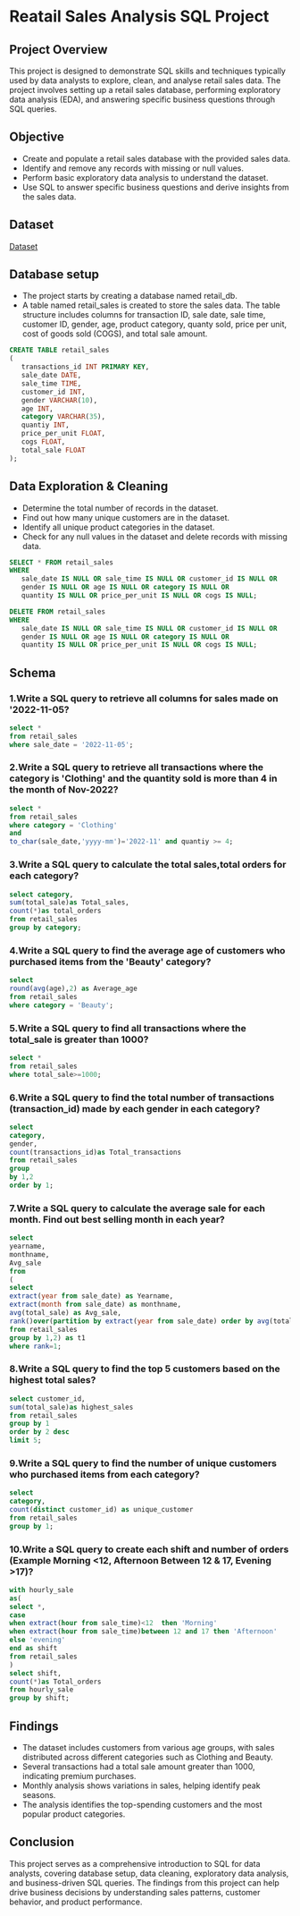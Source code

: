 # Reatail Sales Analysis SQL Project
## Project Overview
This project is designed to demonstrate SQL skills and techniques typically used by data analysts to explore, clean, and analyse retail sales data. The project involves setting up a retail sales database, performing exploratory data analysis (EDA), and answering specific business questions through SQL queries. 
## Objective
- Create and populate a retail sales database with the provided sales data.
- Identify and remove any records with missing or null values.
- Perform basic exploratory data analysis to understand the dataset.
- Use SQL to answer specific business questions and derive insights from the sales data.
## Dataset
<a href="https://github.com/mamatha203/Reatail-Sales-Analysis-SQL-Project/blob/main/Retail%20Sales%20Analysis.csv">Dataset</a>
## Database setup
- The project starts by creating a database named retail_db.
- A table named retail_sales is created to store the sales data. The table structure includes columns for transaction ID, sale date, sale time, customer ID, gender, age, product category, quanty sold, price per unit, cost of goods sold (COGS), and total sale amount.
 ```sql
 CREATE TABLE retail_sales
 (
    transactions_id INT PRIMARY KEY,
    sale_date DATE,	
    sale_time TIME,
    customer_id INT,	
    gender VARCHAR(10),
    age INT,
    category VARCHAR(35),
    quantiy INT,
    price_per_unit FLOAT,	
    cogs FLOAT,
    total_sale FLOAT
 );
```
## Data Exploration & Cleaning
- Determine the total number of records in the dataset.
- Find out how many unique customers are in the dataset.
- Identify all unique product categories in the dataset.
- Check for any null values in the dataset and delete records with missing data.
 ```sql
SELECT * FROM retail_sales
WHERE 
    sale_date IS NULL OR sale_time IS NULL OR customer_id IS NULL OR 
    gender IS NULL OR age IS NULL OR category IS NULL OR 
    quantity IS NULL OR price_per_unit IS NULL OR cogs IS NULL;

DELETE FROM retail_sales
WHERE 
    sale_date IS NULL OR sale_time IS NULL OR customer_id IS NULL OR 
    gender IS NULL OR age IS NULL OR category IS NULL OR 
    quantity IS NULL OR price_per_unit IS NULL OR cogs IS NULL;
```
## Schema
### 1.Write a SQL query to retrieve all columns for sales made on '2022-11-05?
```sql
select * 
from retail_sales 
where sale_date = '2022-11-05';
```
### 2.Write a SQL query to retrieve all transactions where the category is 'Clothing' and the quantity sold is more than 4 in the month of Nov-2022?
```sql
select * 
from retail_sales
where category = 'Clothing' 
and 
to_char(sale_date,'yyyy-mm')='2022-11' and quantiy >= 4;
```
### 3.Write a SQL query to calculate the total sales,total orders for each category?
```sql
select category,
sum(total_sale)as Total_sales,
count(*)as total_orders
from retail_sales
group by category;
```
### 4.Write a SQL query to find the average age of customers who purchased items from the 'Beauty' category?
```sql
select 
round(avg(age),2) as Average_age 
from retail_sales
where category = 'Beauty';
```
### 5.Write a SQL query to find all transactions where the total_sale is greater than 1000?
```sql
select * 
from retail_sales
where total_sale>=1000;
```
### 6.Write a SQL query to find the total number of transactions (transaction_id) made by each gender in each category?
```sql
select 
category,
gender,
count(transactions_id)as Total_transactions
from retail_sales
group 
by 1,2
order by 1;
```
### 7.Write a SQL query to calculate the average sale for each month. Find out best selling month in each year?
```sql
select 
yearname,
monthname,
Avg_sale
from
(
select
extract(year from sale_date) as Yearname,
extract(month from sale_date) as monthname,
avg(total_sale) as Avg_sale,
rank()over(partition by extract(year from sale_date) order by avg(total_sale) desc)as rank
from retail_sales
group by 1,2) as t1
where rank=1;
```
### 8.Write a SQL query to find the top 5 customers based on the highest total sales?
```sql
select customer_id,
sum(total_sale)as highest_sales
from retail_sales
group by 1
order by 2 desc
limit 5;
```
### 9.Write a SQL query to find the number of unique customers who purchased items from each category?
```sql
select 
category,
count(distinct customer_id) as unique_customer
from retail_sales
group by 1;
```
### 10.Write a SQL query to create each shift and number of orders (Example Morning <12, Afternoon Between 12 & 17, Evening >17)?
```sql
with hourly_sale
as(
select *,
case
when extract(hour from sale_time)<12  then 'Morning'
when extract(hour from sale_time)between 12 and 17 then 'Afternoon'
else 'evening'
end as shift
from retail_sales
)
select shift,
count(*)as Total_orders 
from hourly_sale 
group by shift;
```
## Findings
- The dataset includes customers from various age groups, with sales distributed across different categories such as Clothing and Beauty.
- Several transactions had a total sale amount greater than 1000, indicating premium purchases.
- Monthly analysis shows variations in sales, helping identify peak seasons.
- The analysis identifies the top-spending customers and the most popular product categories.
## Conclusion
This project serves as a comprehensive introduction to SQL for data analysts, covering database setup, data cleaning, exploratory data analysis, and business-driven SQL queries. The findings from this project can help drive business decisions by understanding sales patterns, customer behavior, and product performance.





